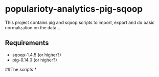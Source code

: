 # popularioty-analytics-pig-sqoop
This project contains pig and sqoop scripts to import, export and do basic normalization on the data...

## Requirements

* sqoop-1.4.5 (or higher?)
* pig-0.14.0 (or higher?) 

##The scripts
* 
